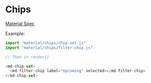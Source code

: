 # Chips

[Material Spec](https://m3.material.io/components/chips/overview)

Example:

```js
import "material/chips/chip-set.js"
import "material/chips/filter-chip.js"

// Then in render()

<md-chip-set>
  <md-filter-chip label="Upcoming" selected></md-filter-chip>
</md-chip-set>
```

